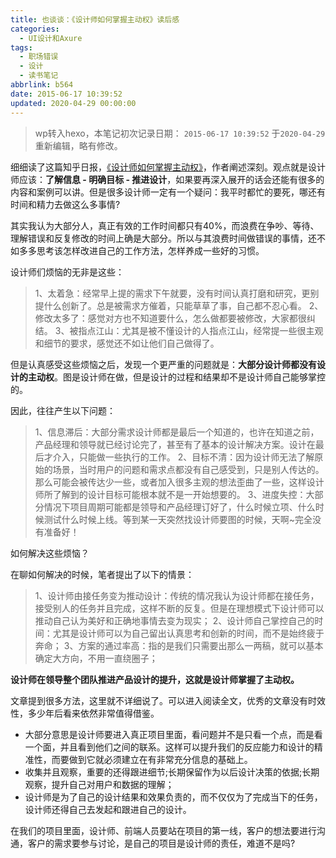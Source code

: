 ```yaml
---
title: 也谈谈：《设计师如何掌握主动权》读后感
categories:
  - UI设计和Axure
tags:
  - 职场错误
  - 设计
  - 读书笔记
abbrlink: b564
date: 2015-06-17 10:39:52
updated: 2020-04-29 00:00:00
---
```


> wp转入hexo，本笔记初次记录日期： `2015-06-17 10:39:52`
> 于`2020-04-29`重新编辑，略有修改。

细细读了这篇知乎日报，[《设计师如何掌握主动权》](http://daily.zhihu.com/story/4412625?utm_campaign=in_app_share&amp;utm_medium=iOS&amp;utm_source=weixin&amp;from=timeline&amp;isappinstalled=0)，作者阐述深刻。观点就是设计师应该：**了解信息 - 明确目标 - 推进设计**，如果要再深入展开的话会还能有很多的内容和案例可以讲。但是很多设计师一定有一个疑问：我平时都忙的要死，哪还有时间和精力去做这么多事情?

<!-- more -->

其实我认为大部分人，真正有效的工作时间都只有40%，而浪费在争吵、等待、理解错误和反复修改的时间上确是大部分。所以与其浪费时间做错误的事情，还不如多多思考该怎样改进自己的工作方法，怎样养成一些好的习惯。

设计师们烦恼的无非是这些：
>1、太着急：经常早上提的需求下午就要，没有时间认真打磨和研究，更别提什么创新了。总是被需求方催着，只能草草了事，自己都不忍心看。
>2、修改太多了：感觉对方也不知道要什么，怎么做都要被修改，大家都很纠结。
>3、被指点江山：尤其是被不懂设计的人指点江山，经常提一些很主观和细节的要求，感觉还不如让他们自己做得了。

但是认真感受这些烦恼之后，发现一个更严重的问题就是：**大部分设计师都没有设计的主动权**。图是设计师在做，但是设计的过程和结果却不是设计师自己能够掌控的。

因此，往往产生以下问题：
> 1、信息滞后：大部分需求设计师都是最后一个知道的，也许在知道之前，产品经理和领导就已经讨论完了，甚至有了基本的设计解决方案。设计在最后才介入，只能做一些执行的工作。
> 2、目标不清：因为设计师无法了解原始的场景，当时用户的问题和需求点都没有自己感受到，只是别人传达的。那么可能会被传达少一些，或者加入很多主观的想法歪曲了一些，这样设计师所了解到的设计目标可能根本就不是一开始想要的。
> 3、进度失控：大部分情况下项目周期可能都是领导和产品经理订好了，什么时候立项、什么时候测试什么时候上线。等到某一天突然找设计师要图的时候，天啊~完全没有准备好！

如何解决这些烦恼？

在聊如何解决的时候，笔者提出了以下的情景：
> 1、设计师由接任务变为推动设计：传统的情况我认为设计师都在接任务，接受别人的任务并且完成，这样不断的反复。但是在理想模式下设计师可以推动自己认为美好和正确地事情去变为现实；
> 2、设计师自己掌控自己的时间：尤其是设计师可以为自己留出认真思考和创新的时间，而不是始终疲于奔命；
> 3、方案的通过率高：指的是我们只需要出那么一两稿，就可以基本确定大方向，不用一直绕圈子；

**设计师在领导整个团队推进产品设计的提升，这就是设计师掌握了主动权。**

文章提到很多方法，这里就不详细说了。可以进入阅读全文，优秀的文章没有时效性，多少年后看来依然非常值得借鉴。

- 大部分意思是设计师要进入真正项目里面，看问题并不是只看一个点，而是看一个面，并且看到他们之间的联系。这样可以提升我们的反应能力和设计的精准性，而要做到它就必须建立在有非常充分信息的基础上。
- 收集并且观察，重要的还得跟进细节;长期保留作为以后设计决策的依据;长期观察，提升自己对用户和数据的理解；
- 设计师是为了自己的设计结果和效果负责的，而不仅仅为了完成当下的任务，设计师还得自己去发起和跟进自己的设计。

在我们的项目里面，设计师、前端人员要站在项目的第一线，客户的想法要进行沟通，客户的需求要参与讨论，是自己的项目是设计师的责任，难道不是吗?
